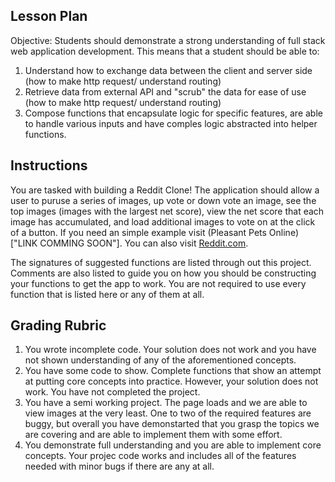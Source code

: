 ## Lesson Plan 
Objective: Students should demonstrate a strong understanding of full stack web application development. This means that a student should be able to: 
1. Understand how to exchange data between the client and server side (how to make http request/ understand routing)
1. Retrieve data from external API and "scrub" the data for ease of use (how to make http request/ understand routing)
1. Compose functions that encapsulate logic for specific features, are able to handle various inputs and have comples logic abstracted into helper functions. 

## Instructions 
You are tasked with building a Reddit Clone! The application should allow a user to puruse a series of images, up vote or down vote an image, see the top images (images with the largest net score),  view the net score that each image has accumulated, and load additional images to vote on at the click of a button. If you need an simple example visit (Pleasant Pets Online)["LINK COMMING SOON"]. You can also visit [Reddit.com]("https://www.reddit.com/").  

The signatures of suggested functions are listed through out this project. Comments are also listed to guide you on how you should be constructing your functions to get the app to work. You are not required to use every function that is listed here or any of them at all. 

## Grading Rubric 
1. You wrote incomplete code. Your solution does not work and you have not shown understanding of any of the aforementioned concepts.
2. You have some code to show. Complete functions that show an attempt at putting core concepts into practice. However, your solution does not work. You have not completed the project. 
3. You have a semi working project. The page loads and we are able to view images at the very least. One to two of the required features are buggy, but overall you have demonstarted that you grasp the topics we are covering and are able to implement them with some effort.
4. You demonstrate full understanding and you are able to implement core concepts. Your projec  code works and includes all of the features needed with minor bugs if there are any at all.


